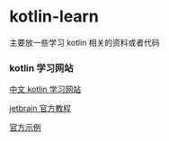 # kotlin-learn

主要放一些学习 kotlin 相关的资料或者代码

### kotlin 学习网站

[中文 kotlin 学习网站](http://kotlin.liying-cn.net/docs/reference_zh/basic-syntax.html)

[jetbrain 官方教程](https://hyperskill.org/learn/step/4350)

[官方示例](https://play.kotlinlang.org/byExample/overview?_ga=2.144716028.953851810.1675502852-1154659351.1675502852)
